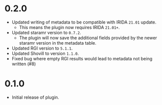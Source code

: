 # 0.2.0

* Updated writing of metadata to be compatible with IRIDA `21.01` update.
   * This means the plugin now requires IRIDA `21.01+`.
* Updated staramr version to `0.7.2`.
   * The plugin will now save the additional fields provided by the newer staramr version in the metadata table.
* Updated RGI version to `5.1.1`.
* Updated Shovill to version `1.1.0`.
* Fixed bug where empty RGI results would lead to metadata not being written (#8)

# 0.1.0

* Initial release of plugin.
